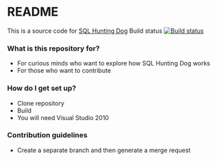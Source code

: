 # README #

This is a source code for [SQL Hunting Dog](http://www.sql-hunting-dog.com)
Build status [![Build status](https://ci.appveyor.com/api/projects/status/5mhukf2kf0lqcnri?svg=true)](https://ci.appveyor.com/project/maslukov/sql-hunting-dog)

### What is this repository for? ###

* For curious minds who want to explore how SQL Hunting Dog works
* For those who want to contribute

### How do I get set up? ###

* Clone repository
* Build
* You will need Visual Studio 2010


### Contribution guidelines ###

* Create a separate branch and then generate a merge request